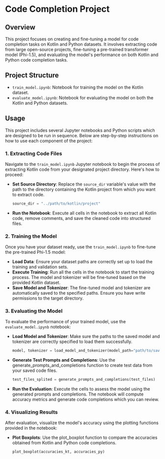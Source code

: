 # Code Completion Project

## Overview
This project focuses on creating and fine-tuning a model for code completion tasks on Kotlin and Python datasets. It involves extracting code from large open-source projects, fine-tuning a pre-trained transformer model (Phi-1.5), and evaluating the model's performance on both Kotlin and Python code completion tasks.

## Project Structure

- `train_model.ipynb`: Notebook for training the model on the Kotlin dataset.
- `evaluate_model.ipynb`: Notebook for evaluating the model on both the Kotlin and Python datasets.

## Usage

This project includes several Jupyter notebooks and Python scripts which are designed to be run in sequence. Below are step-by-step instructions on how to use each component of the project:

### 1. Extracting Code Files

Navigate to the `train_model.ipynb` Jupyter notebook to begin the process of extracting Kotlin code from your designated project directory. Here's how to proceed:

- **Set Source Directory**:
  Replace the `source_dir` variable's value with the path to the directory containing the Kotlin project from which you want to extract code.

  ```python
  source_dir = "../path/to/kotlin/project"
- **Run the Notebook**:
Execute all cells in the notebook to extract all Kotlin code, remove comments, and save the cleaned code into structured files.

### 2. Training the Model
Once you have your dataset ready, use the `train_model.ipynb` to fine-tune the pre-trained Phi-1.5 model:

- **Load Data**:
  Ensure your dataset paths are correctly set up to load the training and validation sets.
- **Execute Training**:
  Run all the cells in the notebook to start the training process. The model and tokenizer will be fine-tuned based on the provided Kotlin dataset.
- **Save Model and Tokenizer**:
  The fine-tuned model and tokenizer are automatically saved to the specified paths. Ensure you have write permissions to the target directory.

### 3. Evaluating the Model
To evaluate the performance of your trained model, use the `evaluate_model.ipynb` notebook:

- **Load Model and Tokenizer**:
  Make sure the paths to the saved model and tokenizer are correctly specified to load them successfully.
  ```python
  model, tokenizer = load_model_and_tokenizer(model_path="path/to/saved/model", tokenizer_path="path/to/saved/tokenizer")
  ```
- **Generate Test Prompts and Completions**:
  Use the generate_prompts_and_completions function to create test data from your saved code files.
  ```python
  test_files_splited = generate_prompts_and_completions(test_files)
  ```
- **Run the Evaluation**:
  Execute the cells to assess the model using the generated prompts and completions. The notebook will compute accuracy metrics and generate code completions which you can review.

### 4. Visualizing Results
After evaluation, visualize the model's accuracy using the plotting functions provided in the notebook:

- **Plot Boxplots**:
  Use the plot_boxplot function to compare the accuracies obtained from Kotlin and Python code completions.
  ```python
  plot_boxplot(accuracies_kt, accuracies_py)
  ```
  

